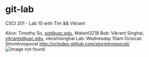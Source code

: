 git-lab
=======

CSCI 201 - Lab 10 with Tim &amp;&amp; Vikrant

Alice: Timothy So, sot@usc.edu, Malent3218
Bob: Vikrant Singhal, vikrants@usc.edu, vikrantsinghal
Lab: Wednesday 10am
Octocat: Stromtroopocat http://octodex.github.com/stormtroopocat/
![Image not found](http://octodex.github.com/stormtroopocat/)
